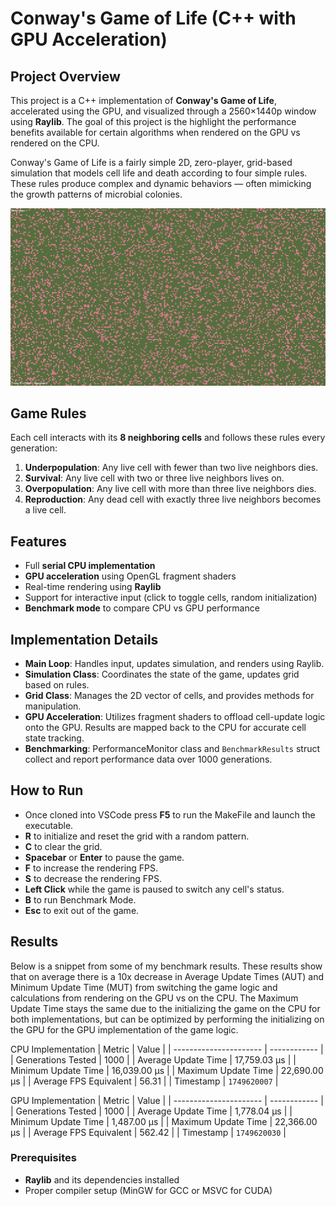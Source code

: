 # Conway's Game of Life (C++ with GPU Acceleration)

## Project Overview

This project is a C++ implementation of **Conway's Game of Life**, accelerated using the GPU, and visualized through a 2560×1440p window using **Raylib**. The goal of this project is the highlight the performance benefits available for certain algorithms when rendered on the GPU vs rendered on the CPU.

Conway's Game of Life is a  fairly simple 2D, zero-player, grid-based simulation that models cell life and death according to four simple rules. These rules produce complex and dynamic behaviors — often mimicking the growth patterns of microbial colonies.

<img src="./resources/Conway - R.PNG" alt="Screenshot_random" width="1080"/>

## Game Rules

Each cell interacts with its **8 neighboring cells** and follows these rules every generation:

1. **Underpopulation**: Any live cell with fewer than two live neighbors dies.
2. **Survival**: Any live cell with two or three live neighbors lives on.
3. **Overpopulation**: Any live cell with more than three live neighbors dies.
4. **Reproduction**: Any dead cell with exactly three live neighbors becomes a live cell.


## Features

- Full **serial CPU implementation**
- **GPU acceleration** using OpenGL fragment shaders
- Real-time rendering using **Raylib**
- Support for interactive input (click to toggle cells, random initialization)
- **Benchmark mode** to compare CPU vs GPU performance

## Implementation Details

- **Main Loop**: Handles input, updates simulation, and renders using Raylib.
- **Simulation Class**: Coordinates the state of the game, updates grid based on rules.
- **Grid Class**: Manages the 2D vector of cells, and provides methods for manipulation.
- **GPU Acceleration**: Utilizes fragment shaders to offload cell-update logic onto the GPU. Results are mapped back to the CPU for accurate cell state tracking.
- **Benchmarking**: PerformanceMonitor class and `BenchmarkResults` struct collect and report performance data over 1000 generations.

## How to Run

- Once cloned into VSCode press **F5** to run the MakeFile and launch the executable.
- **R** to initialize and reset the grid with a random pattern.
- **C** to clear the grid.
- **Spacebar** or **Enter** to pause the game.
- **F** to increase the rendering FPS.
- **S** to decrease the rendering FPS.
- **Left Click** while the game is paused to switch any cell's status.
- **B** to run Benchmark Mode.
- **Esc** to exit out of the game.

## Results
Below is a snippet from some of my benchmark results. These results show that on average there is a 10x decrease in Average Update Times (AUT) and Minimum Update Time (MUT) from switching the game logic and calculations from rendering on the GPU vs on the CPU. The Maximum Update Time stays the same due to the initializing the game on the CPU for both implementations, but can be optimized by performing the initializing on the GPU for the GPU implementation of the game logic.

CPU Implementation
| Metric                 | Value        |
| ---------------------- | ------------ |
| Generations Tested     | 1000         |
| Average Update Time    | 17,759.03 μs |
| Minimum Update Time    | 16,039.00 μs |
| Maximum Update Time    | 22,690.00 μs |
| Average FPS Equivalent | 56.31        |
| Timestamp              | `1749620007` |

GPU Implementation
| Metric                 | Value        |
| ---------------------- | ------------ |
| Generations Tested     | 1000         |
| Average Update Time    | 1,778.04 μs  |
| Minimum Update Time    | 1,487.00 μs  |
| Maximum Update Time    | 22,366.00 μs |
| Average FPS Equivalent | 562.42       |
| Timestamp              | `1749620030` |


### Prerequisites

- **Raylib** and its dependencies installed
- Proper compiler setup (MinGW for GCC or MSVC for CUDA)
